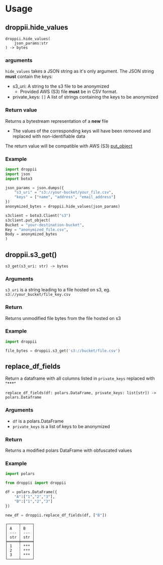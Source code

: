 # Usage
## droppii.hide_values
```
droppii.hide_values(
    json_params:str
) -> bytes
```
### arguments

`hide_values` takes a JSON string as it's only argument.
The JSON string **must** contain the keys:

- s3_uri: A string to the s3 file to be anonymized
    - Provided AWS (S3) file **must** be in CSV format.
- private_keys: `[]` A list of strings containing the keys to be anonymized

### Return value
Returns a bytestream representation of a **new** file

- The values of the corresponding keys will have been removed and replaced with non-identifiable data

The return value will be compatible with AWS (S3) [put_object](https://boto3.amazonaws.com/v1/documentation/api/latest/reference/services/s3/client/put_object.html)

### Example
```python
import droppii
import json
import boto3

json_params = json.dumps({
    "s3_uri" = "s3://your-bucket/your_file.csv",
    "keys" = ["name", "address", "email_address"]
})
anonymized_bytes = droppii.hide_values(json_params)

s3client = boto3.Client("s3")
s3client.put_object(
Bucket = "your-destination-bucket",
Key = "anonymized_file.csv",
Body = anonymized_bytes
)
```
## droppii.s3_get()
```
s3_get(s3_uri: str) -> bytes 
```

### Arguments
`s3_uri` is a string leading to a file hosted on s3, eg. `s3://your_bucket/file_key.csv`

### Return
Returns unmodified file bytes from the file hosted on s3

### Example
```python
import droppii

file_bytes = droppii.s3_get('s3://bucket/file.csv')
```

## replace_df_fields
Return a dataframe with all columns listed in `private_keys` replaced with "***"

```
replace_df_fields(df: polars.DataFrame, private_keys: list[str]) -> polars.Dataframe
```

### Arguments

- `df` is a polars.DataFrame
- `private_keys` is a list of keys to be anonymized

### Return
Returns a modified polars DataFrame with obfuscated values

### Example
```python
import polars

from droppii import droppii

df = polars.DataFrame({
    "A":["1","2","3"],
    "B":["1","2","3"]
})

new_df = droppii.replace_df_fields(df, ["B"])
```
```
┌─────┬─────┐
│ A   ┆ B   │
│ --- ┆ --- │
│ str ┆ str │
╞═════╪═════╡
│ 1   ┆ *** │
│ 2   ┆ *** │
│ 3   ┆ *** │
└─────┴─────┘
```